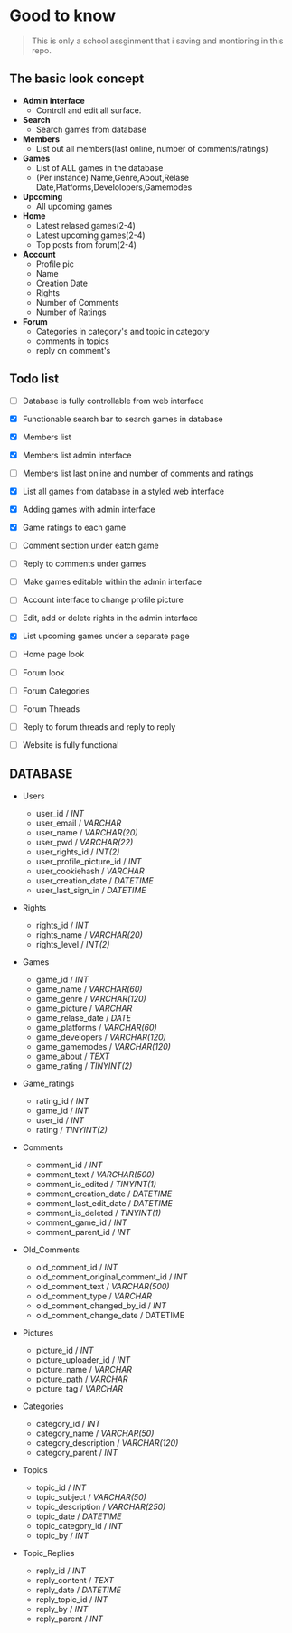 # Good to know
> This is only a school assginment that i saving and montioring in this repo.

## The basic look concept
- **Admin interface**
  - Controll and edit all surface.
- **Search**
  - Search games from database 
- **Members**
  - List out all members(last online, number of comments/ratings) 
- **Games**
  - List of ALL games in the database 
  - (Per instance) Name,Genre,About,Relase Date,Platforms,Develolopers,Gamemodes 
- **Upcoming**
  - All upcoming games  											
- **Home**
  - Latest relased games(2-4)
  - Latest upcoming games(2-4)
  - Top posts from forum(2-4) 
- **Account**
  - Profile pic
  - Name
  - Creation Date
  - Rights
  - Number of Comments
  - Number of Ratings
- **Forum**
  - Categories in category's and topic in category
  - comments in topics
  - reply on comment's  
## Todo list

- [ ] Database is fully controllable from web interface
- [x] Functionable search bar to search games in database
- [x] Members list
- [x] Members list admin interface
- [ ] Members list last online and number of comments and ratings
- [x] List all games from database in a styled web interface
- [x] Adding games with admin interface
- [x] Game ratings to each game
- [ ] Comment section under eatch game
- [ ] Reply to comments under games
- [ ] Make games editable within the admin interface
- [ ] Account interface to change profile picture
- [ ] Edit, add or delete rights in the admin interface
- [x] List upcoming games under a separate page
- [ ] Home page look
- [ ] Forum look
- [ ] Forum Categories
- [ ] Forum Threads
- [ ] Reply to forum threads and reply to reply
- [ ] Website is fully functional


## DATABASE

  - Users
     - user_id                            / *INT*
     - user_email                         / *VARCHAR*
     - user_name                          / *VARCHAR(20)*
     - user_pwd                           / *VARCHAR(22)*
     - user_rights_id                     / *INT(2)*
     - user_profile_picture_id            / *INT*
     - user_cookiehash                    / *VARCHAR*
     - user_creation_date                 / *DATETIME*
     - user_last_sign_in                  / *DATETIME*
  - Rights      
     - rights_id                          / *INT*
     - rights_name                        / *VARCHAR(20)*
     - rights_level                       / *INT(2)*
  - Games 
     - game_id                            / *INT*
     - game_name                          / *VARCHAR(60)*
     - game_genre                         / *VARCHAR(120)*
     - game_picture                       / *VARCHAR*
     - game_relase_date                   / *DATE*
     - game_platforms                     / *VARCHAR(60)*
     - game_developers                    / *VARCHAR(120)*
     - game_gamemodes                     / *VARCHAR(120)*
     - game_about                         / *TEXT*
     - game_rating                        / *TINYINT(2)*
  - Game_ratings        
     - rating_id                          / *INT*
     - game_id                            / *INT*
     - user_id                            / *INT*
     - rating                             / *TINYINT(2)*
  - Comments      
     - comment_id                         / *INT*
     - comment_text                       / *VARCHAR(500)*
     - comment_is_edited                  / *TINYINT(1)*
     - comment_creation_date              / *DATETIME*
     - comment_last_edit_date             / *DATETIME*
     - comment_is_deleted                 / *TINYINT(1)* <!-- True / False -->
     - comment_game_id                    / *INT* <!-- What games comment section -->
     - comment_parent_id                  / *INT* <!-- reply's -->
  - Old_Comments           
     - old_comment_id                     / *INT*
     - old_comment_original_comment_id    / *INT*
     - old_comment_text                   / *VARCHAR(500)*
     - old_comment_type                   / *VARCHAR* <!-- edited or deleted -->
     - old_comment_changed_by_id          / *INT* <!--  comment creator or admin -->
     - old_comment_change_date            / DATETIME
  - Pictures        
     - picture_id                         / *INT*
     - picture_uploader_id                / *INT*
     - picture_name                       / *VARCHAR*
     - picture_path                       / *VARCHAR*
     - picture_tag                        / *VARCHAR*

  - Categories              
    - category_id                         / *INT*
    - category_name                       / *VARCHAR(50)*
    - category_description                / *VARCHAR(120)*
    - category_parent                     / *INT*
  - Topics              
    - topic_id                            / *INT*
    - topic_subject                       / *VARCHAR(50)*
    - topic_description                   / *VARCHAR(250)*
    - topic_date                          / *DATETIME*
    - topic_category_id                   / *INT*
    - topic_by                            / *INT* <!-- Creator (user) -->
  - Topic_Replies                     
    - reply_id                            / *INT*
    - reply_content                       / *TEXT*
    - reply_date                          / *DATETIME*
    - reply_topic_id                      / *INT*
    - reply_by                            / *INT* <!-- Creator (user) -->
    - reply_parent                        / *INT* <!-- make reply's on comments -->
